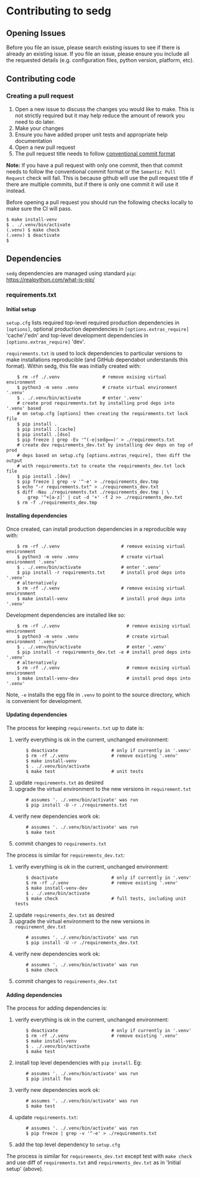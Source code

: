 # Contributing to sedg

## Opening Issues

Before you file an issue, please search existing issues to see if there is
already an existing issue. If you file an issue, please ensure you include all
the requested details (e.g. configuration files, python version, platform,
etc).

## Contributing code

### Creating a pull request

1. Open a new issue to discuss the changes you would like to make. This is not
   strictly required but it may help reduce the amount of rework you need to do
   later.
2. Make your changes
3. Ensure you have added proper unit tests and appropriate help documentation
4. Open a new pull request
6. The pull request title needs to follow [conventional commit format](https://www.conventionalcommits.org/en/v1.0.0/#summary)

**Note:** If you have a pull request with only one commit, then that commit
needs to follow the conventional commit format or the `Semantic Pull Request`
check will fail. This is because github will use the pull request title if
there are multiple commits, but if there is only one commit it will use it
instead.

Before opening a pull request you should run the following checks locally to
make sure the CI will pass.

```shell
$ make install-venv
$ . ./.venv/bin/activate
(.venv) $ make check
(.venv) $ deactivate
$
```

## Dependencies

`sedg` dependencies are managed using standard `pip`:
https://realpython.com/what-is-pip/

### requirements.txt

#### Initial setup

`setup.cfg` lists required top-level required production dependencies in
`[options]`, optional production dependencies in `[options.extras_require]`
'cache'/'edn' and top-level development dependencies in
`[options.extras_require]` 'dev'.

`requirements.txt` is used to lock dependencies to particular versions to make
installations reproducible (and GitHub dependabot understands this format).
Within sedg, this file was initially created with:

```
    $ rm -rf ./.venv                # remove exising virtual environment
    $ python3 -m venv .venv         # create virtual environment '.venv'
    $ . ./.venv/bin/activate        # enter '.venv'
    # create prod requirements.txt by installing prod deps into '.venv' based
    # on setup.cfg [options] then creating the requirements.txt lock file
    $ pip install .
    $ pip install .[cache]
    $ pip install .[dso]
    $ pip freeze | grep -Ev '^(-e|sedg==)' > ./requirements.txt
    # create dev requirements_dev.txt by installing dev deps on top of prod
    # deps based on setup.cfg [options.extras_require], then diff the output
    # with requirements.txt to create the requirements_dev.txt lock file
    $ pip install .[dev]
    $ pip freeze | grep -v '^-e' > ./requirements_dev.tmp
    $ echo "-r requirements.txt" > ./requirements_dev.txt
    $ diff -Nau ./requirements.txt ./requirements_dev.tmp | \
        grep '^+[a-z]' | cut -d '+' -f 2 >> ./requirements_dev.txt
    $ rm -f ./requirements_dev.tmp
```

#### Installing dependencies

Once created, can install production dependencies in a reproducible way with:

```
    $ rm -rf ./.venv                       # remove exising virtual environment
    $ python3 -m venv .venv                # create virtual environment '.venv'
    $ . ./.venv/bin/activate               # enter '.venv'
    $ pip install -r requirements.txt      # install prod deps into '.venv'
    # alternatively
    $ rm -rf ./.venv                       # remove exising virtual environment
    $ make install-venv                    # install prod deps into '.venv'
```

Development dependencies are installed like so:

```
    $ rm -rf ./.venv                         # remove exising virtual environment
    $ python3 -m venv .venv                  # create virtual environment '.venv'
    $ . ./.venv/bin/activate                 # enter '.venv'
    $ pip install -r requirements_dev.txt -e # install prod deps into '.venv'
    # alternatively
    $ rm -rf ./.venv                         # remove exising virtual environment
    $ make install-venv-dev                  # install prod deps into '.venv'
```

Note, `-e` installs the egg file in `.venv` to point to the source directory,
which is convenient for development.

#### Updating dependencies

The process for keeping `requirements.txt` up to date is:

1. verify everything is ok in the current, unchanged environment:
    ```
        $ deactivate                    # only if currently in '.venv'
        $ rm -rf ./.venv                # remove existing '.venv'
        $ make install-venv
        $ . ./.venv/bin/activate
        $ make test                     # unit tests
    ```
2. update `requirements.txt` as desired
3. upgrade the virtual environment to the new versions in `requirement.txt`
    ```
        # assumes '. ./.venv/bin/activate' was run
        $ pip install -U -r ./requirements.txt
    ```
4. verify new dependencies work ok:
    ```
        # assumes '. ./.venv/bin/activate' was run
        $ make test
    ```
5. commit changes to `requirements.txt`

The process is similar for `requirements_dev.txt`:

1. verify everything is ok in the current, unchanged environment:
    ```
        $ deactivate                    # only if currently in '.venv'
        $ rm -rf ./.venv                # remove existing '.venv'
        $ make install-venv-dev
        $ . ./.venv/bin/activate
        $ make check                    # full tests, including unit tests
    ```
2. update `requirements_dev.txt` as desired
3. upgrade the virtual environment to the new versions in `requirement_dev.txt`
    ```
        # assumes '. ./.venv/bin/activate' was run
        $ pip install -U -r ./requirements_dev.txt
    ```
4. verify new dependencies work ok:
    ```
        # assumes '. ./.venv/bin/activate' was run
        $ make check
    ```
5. commit changes to `requirements_dev.txt`


#### Adding dependencies

The process for adding dependencies is:

1. verify everything is ok in the current, unchanged environment:
    ```
        $ deactivate                    # only if currently in '.venv'
        $ rm -rf ./.venv                # remove existing '.venv'
        $ make install-venv
        $ . ./.venv/bin/activate
        $ make test
    ```
2. install top level dependencies with `pip install`. Eg:
    ```
        # assumes '. ./.venv/bin/activate' was run
        $ pip install foo
    ```
3. verify new dependencies work ok:
    ```
        # assumes '. ./.venv/bin/activate' was run
        $ make test
    ```
4. update `requirements.txt`:
    ```
        # assumes '. ./.venv/bin/activate' was run
        $ pip freeze | grep -v '^-e' > ./requirements.txt
    ```
5. add the top level dependency to `setup.cfg`

The process is similar for `requirements_dev.txt` except test with `make check`
and use diff of `requirements.txt` and `requirements_dev.txt` as in 'Initial
setup' (above).
